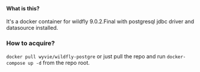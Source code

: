 #### What is this?
It's a docker container for wildfly 9.0.2.Final with postgresql jdbc driver and datasource installed.
### How to acquire?
`docker pull wyvie/wildfly-postgre` or just pull the repo and run `docker-compose up -d` from the repo root.
